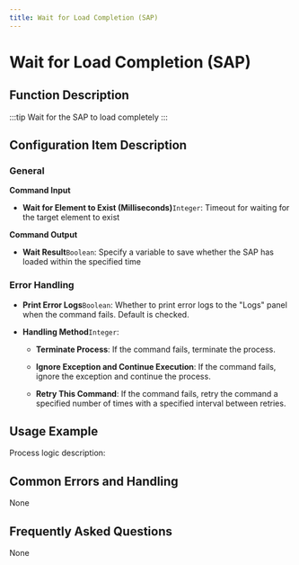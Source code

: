 ```yaml
---
title: Wait for Load Completion (SAP)
---
```


# Wait for Load Completion (SAP)

## Function Description

:::tip 
Wait for the SAP to load completely
:::

## Configuration Item Description

### General

**Command Input**

- **Wait for Element to Exist (Milliseconds)**`Integer`: Timeout for waiting for the target element to exist


**Command Output**

- **Wait Result**`Boolean`: Specify a variable to save whether the SAP has loaded within the specified time


### Error Handling

- **Print Error Logs**`Boolean`: Whether to print error logs to the "Logs" panel when the command fails. Default is checked. 

- **Handling Method**`Integer`:

    - **Terminate Process**: If the command fails, terminate the process.

    - **Ignore Exception and Continue Execution**: If the command fails, ignore the exception and continue the process.

    - **Retry This Command**: If the command fails, retry the command a specified number of times with a specified interval between retries.

## Usage Example

Process logic description:

## Common Errors and Handling

None

## Frequently Asked Questions

None

